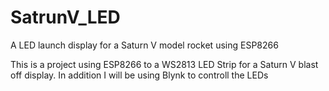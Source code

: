 # SatrunV_LED
A LED launch display for a Saturn V model rocket using ESP8266

This is a project using ESP8266 to a WS2813 LED Strip for a Saturn V blast off display.
In addition I will be using Blynk to controll the LEDs
